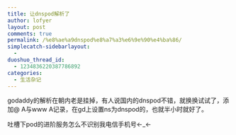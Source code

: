 ```yaml
---
title: 让dnspod解析了
author: lofyer
layout: post
comments: true
permalink: /%e8%ae%a9dnspod%e8%a7%a3%e6%9e%90%e4%ba%86/
simplecatch-sidebarlayout:
  - 
duoshuo_thread_id:
  - 1234836220387786892
categories:
  - 生活杂记
---
```

godaddy的解析在朝内老是挂掉，有人说国内的dnspod不错，就换换试试了，添加@ A与www A记录，在gd上设置ns为dnspod的，也就半小时就好了。

吐槽下pod的进阶服务怎么不识别我电信手机号←_←

&nbsp;